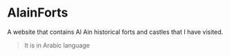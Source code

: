 # AlainForts
A website that contains Al Ain historical forts and castles that I have visited.
> It is in Arabic language
